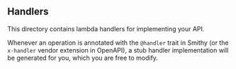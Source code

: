 ## Handlers

This directory contains lambda handlers for implementing your API.

Whenever an operation is annotated with the `@handler` trait in Smithy (or the `x-handler` vendor extension in OpenAPI), a stub handler implementation will be generated for you, which you are free to modify.